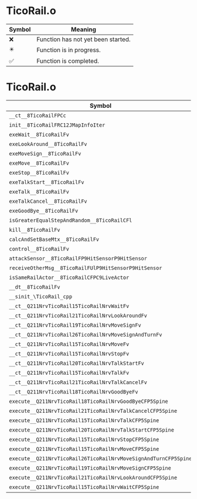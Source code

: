 # TicoRail.o
| Symbol | Meaning 
| ------------- | ------------- 
| :x: | Function has not yet been started. 
| :eight_pointed_black_star: | Function is in progress. 
| :white_check_mark: | Function is completed. 


# TicoRail.o
| Symbol | Decompiled? |
| ------------- | ------------- |
| `__ct__8TicoRailFPCc` | :x: |
| `init__8TicoRailFRC12JMapInfoIter` | :x: |
| `exeWait__8TicoRailFv` | :x: |
| `exeLookAround__8TicoRailFv` | :x: |
| `exeMoveSign__8TicoRailFv` | :x: |
| `exeMove__8TicoRailFv` | :x: |
| `exeStop__8TicoRailFv` | :x: |
| `exeTalkStart__8TicoRailFv` | :x: |
| `exeTalk__8TicoRailFv` | :x: |
| `exeTalkCancel__8TicoRailFv` | :x: |
| `exeGoodBye__8TicoRailFv` | :x: |
| `isGreaterEqualStepAndRandom__8TicoRailCFl` | :x: |
| `kill__8TicoRailFv` | :x: |
| `calcAndSetBaseMtx__8TicoRailFv` | :x: |
| `control__8TicoRailFv` | :x: |
| `attackSensor__8TicoRailFP9HitSensorP9HitSensor` | :x: |
| `receiveOtherMsg__8TicoRailFUlP9HitSensorP9HitSensor` | :x: |
| `isSameRailActor__8TicoRailCFPC9LiveActor` | :x: |
| `__dt__8TicoRailFv` | :x: |
| `__sinit_\TicoRail_cpp` | :x: |
| `__ct__Q211NrvTicoRail15TicoRailNrvWaitFv` | :x: |
| `__ct__Q211NrvTicoRail21TicoRailNrvLookAroundFv` | :x: |
| `__ct__Q211NrvTicoRail19TicoRailNrvMoveSignFv` | :x: |
| `__ct__Q211NrvTicoRail26TicoRailNrvMoveSignAndTurnFv` | :x: |
| `__ct__Q211NrvTicoRail15TicoRailNrvMoveFv` | :x: |
| `__ct__Q211NrvTicoRail15TicoRailNrvStopFv` | :x: |
| `__ct__Q211NrvTicoRail20TicoRailNrvTalkStartFv` | :x: |
| `__ct__Q211NrvTicoRail15TicoRailNrvTalkFv` | :x: |
| `__ct__Q211NrvTicoRail21TicoRailNrvTalkCancelFv` | :x: |
| `__ct__Q211NrvTicoRail18TicoRailNrvGoodByeFv` | :x: |
| `execute__Q211NrvTicoRail18TicoRailNrvGoodByeCFP5Spine` | :x: |
| `execute__Q211NrvTicoRail21TicoRailNrvTalkCancelCFP5Spine` | :x: |
| `execute__Q211NrvTicoRail15TicoRailNrvTalkCFP5Spine` | :x: |
| `execute__Q211NrvTicoRail20TicoRailNrvTalkStartCFP5Spine` | :x: |
| `execute__Q211NrvTicoRail15TicoRailNrvStopCFP5Spine` | :x: |
| `execute__Q211NrvTicoRail15TicoRailNrvMoveCFP5Spine` | :x: |
| `execute__Q211NrvTicoRail26TicoRailNrvMoveSignAndTurnCFP5Spine` | :x: |
| `execute__Q211NrvTicoRail19TicoRailNrvMoveSignCFP5Spine` | :x: |
| `execute__Q211NrvTicoRail21TicoRailNrvLookAroundCFP5Spine` | :x: |
| `execute__Q211NrvTicoRail15TicoRailNrvWaitCFP5Spine` | :x: |
